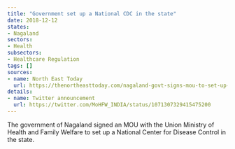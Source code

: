 ```yaml
---
title: "Government set up a National CDC in the state"
date: 2018-12-12
states:
- Nagaland
sectors:
- Health
subsectors:
- Healthcare Regulation
tags: []
sources:
- name: North East Today
  url: https://thenortheasttoday.com/nagaland-govt-signs-mou-to-set-up-disease-control-centre-in-the-state/
details:
- name: Twitter announcement
  url: https://twitter.com/MoHFW_INDIA/status/1071307329415475200
---
```


The government of Nagaland signed an MOU with the Union Ministry of Health and Family Welfare to set up a National Center for Disease Control in the state.
